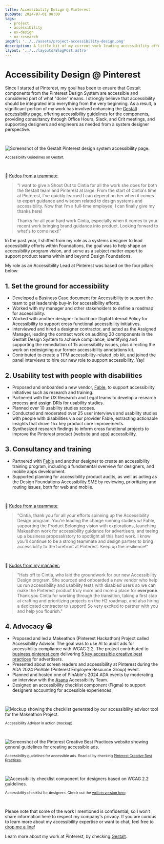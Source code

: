 ```yaml
---
title: Accessibility Design @ Pinterest
pubDate: 2024-07-01 00:00
tags:
  - project
  - accessibility
  - ux-design
  - ux-research
imgUrl: '../../assets/project-accessibility-design.png'
description: A little bit of my current work leading accessibility efforts and contributing for a more inclusive product. 
layout: '../../layouts/BlogPost.astro'
---
```


# Accessibility Design @ Pinterest 

Since I started at Pinterest, my goal has been to ensure that Gestalt components from the Pinterest Design System are accessible and considered part of what "done" means. I strongly believe that accessibility should be integrated into everything from the very beginning. As a result, a significant portion of my work has involved enhancing the [Gestalt accessibility page](https://gestalt.pinterest.systems/foundations/accessibility), offering accessibility guidelines for the components, providing consultancy through Office Hours, Slack, and Crit meetings, and supporting designers and engineers as needed from a system designer perspective.

<br/>

![Screenshot of the Gestalt Pinterest design system accessibility page.](../../assets/project-accessibility-design-accessibility-page.png)

<small>Accessibility Guidelines on Gestalt.</small>

<br/>

💙 <ins>Kudos from a teammate:</ins>
 
> "I want to give a Shout Out to Cintia for all the work she does for both the Gestalt team and Pinterest at large. From the start of Cintia's time at Pinterest, I've quickly learned I can depend on her when it comes to expert guidance and wisdom related to design systems and accessibility. Now that I'm a full-time employee, I can finally give my thanks here!
>
> Thanks for all your hard work Cintia, especially when it comes to your recent work bringing brand guidance into product. Looking forward to what's to come next!"

In the past year, I shifted from my role as a systems designer to lead accessibility efforts within Foundations, the goal was to help shape an accessibility program vision, and serve as a subject matter expert to support product teams within and beyond Design Foundations. 

My role as an Accessibility Lead at Pinterest was based on the four pillars below:

## 1. Set the ground for accessibility

- Developed a Business Case document for Accessibility to support the team to get leadership buy-in for accessibility efforts. 
- Worked with my manager and other stakeholders to define a roadmap for accessibility. 
- Worked with another designer to build our Digital Internal Policy for Accessibility to support cross functional accessibility initiatives. 
- Interviewed and hired a designer contractor, and acted as the Assigned Manager, leading the contract work on auditing 20 components in the Gestalt Design System to achieve compliance, identifying and supporting the remediation of 15 accessibility issues, plus directing the work on redesigning our former accessibility annotations kit. 
- Contributed to create a TPM accessibility-related job kit, and joined the panel interviews to hire our new role to support accessibility. Yay! 

## 2. Usability test with people with disabilities

- Proposed and onboarded a new vendor, [Fable](https://makeitfable.com/), to support accessibility initiatives such as research and training.
- Partnered with the UX Research and Legal teams to develop a research process and assign DRIs for usability studies.
- Planned over 10 usability studies scopes.
- Conducted and moderated over 25 user interviews and usability studies with people with disabilities via our provider Fable, extracting actionable insights that drove 15+ key product core improvements. 
- Synthesized research findings to inform cross functional projects to improve the Pinterest product (website and app) accessibility. 

## 3. Consultancy and training

- Partnered with [Fable](https://makeitfable.com/) and another designer to create an accessibility training program, including a fundamental overview for designers, and mobile apps development.
- Supported planning for accessibility product audits, as well as acting as the Design Foundations Accessibility SME by reviewing, prioritizing and routing issues, both for web and mobile. 

<br/>

💙 <ins>Kudos from a teammate:</ins>

> "Cintia, thank you for all your efforts spinning up the Accessibility Design program. You’re leading the charge running studies w/ Fable, supporting the Product Belonging vision with explorations, launching Makeathon work for accessibility guidance for advertisers, and teeing up a business proposal/story to spotlight all this hard work. I know you’ll continue to be a strong teammate and design partner to bring accessibility to the forefront at Pinterest. Keep up the resilience!"

<br/>

💙 <ins>Kudos from my manager:</ins>

> "Hats off to Cintia, who laid the groundwork for our new Accessibility Design program. She sourced and onboarded a new vendor who help us run accessibility and usability tests with disabled users so we can make the Pinterest product truly more and more a place for **everyone**. Thank you Cintia for working through the transition, taking a first stab at crafting and prioritizing projects on the H2 roadmap, and also hiring a dedicated contractor to support! So very excited to partner with you and help you flourish."

## 4. Advocacy 😀

- Proposed and led a Makeathon (Pinterest Hackathon) Project called Accessibility Advisor. The goal was to use AI to audit ads for accessibility compliance with WCAG 2.2. The project contributed to [business.pinterest.com](http://business.pinterest.com) delivering [5 key accessible creative best practices](https://business.pinterest.com/creative-best-practices/#:~:text=timely%20content%20regularly-,Make%20it%20accessible,-Use%20legible%20fonts) for advertisers.  
- Presented about screen readers and accessibility at Pinterest during the ADA 2024 PinAble (Pinterest Employee Resource Group) event.
- Planned and hosted one of PinAble's 2024 ADA events by moderating an interview with the [Asana](https://asana.com/) Accessibility Team. 
- Designed an accessibility checklist component (Figma) to support designers accounting for accessible experiences. 

<br/>

![Mockup showing the checklist generated by our accessibility advisor tool for the Makeathon Project.](../../assets/project-accessibility-design-accessibility-advisor.png)

<small>Accessibility Advisor in action (mockup).</small>

<br/>

![Screenshot of the Pinterest Creative Best Practices website showing general guidelines for creating accessible ads.](../../assets/project-accessibility-design-ads-accessibiity-guidelines.png)

<small>Accessibility guidelines for accessible ads. Read all by checking [Pinterest Creative Best Practices](https://business.pinterest.com/creative-best-practices).</small>

<br/>

![Accessibility checklist component for designers based on WCAG 2.2 guidelines.](../../assets/project-accessibility-design-a11y-checklist.png)

<small>Accessibility checklist for designers. Check out the [written version here](https://gestalt.pinterest.systems/foundations/accessibility#Design-considerations).</small>

<br/>

Please note that some of the work I mentioned is confidential, so I won’t share information here to respect my company's privacy. If you are curious to learn more about my accessibility expertise or want to chat, feel free to [drop me a line](/contact)! 

Learn more about my work at Pinterest, by checking [Gestalt](/work/project-gestalt/).